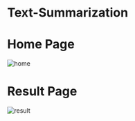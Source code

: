 # Text-Summarization

# Home Page

![home](https://user-images.githubusercontent.com/84625904/119451940-6cc95080-bd53-11eb-935e-9dc405503199.PNG)

# Result Page

![result](https://user-images.githubusercontent.com/84625904/119451957-70f56e00-bd53-11eb-9cee-69db3565cbb3.PNG)
